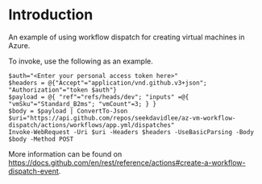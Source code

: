 # Introduction
An example of using workflow dispatch for creating virtual machines in Azure.

To invoke, use the following as an example.

```
$auth="<Enter your personal access token here>"
$headers = @{"Accept"="application/vnd.github.v3+json"; "Authorization"="token $auth"}
$payload = @{ "ref"="refs/heads/dev"; "inputs" =@{ "vmSku"="Standard_B2ms"; "vmCount"=3; } }
$body = $payload | ConvertTo-Json
$uri="https://api.github.com/repos/seekdavidlee/az-vm-workflow-dispatch/actions/workflows/app.yml/dispatches"
Invoke-WebRequest -Uri $uri -Headers $headers -UseBasicParsing -Body $body -Method POST
```

More information can be found on https://docs.github.com/en/rest/reference/actions#create-a-workflow-dispatch-event.
